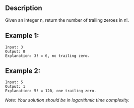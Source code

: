 ## Description

Given an integer n, return the number of trailing zeroes in n!.

## Example 1:

```
Input: 3
Output: 0
Explanation: 3! = 6, no trailing zero.
```

## Example 2:
```
Input: 5
Output: 1
Explanation: 5! = 120, one trailing zero.
```

*Note: Your solution should be in logarithmic time complexity.*